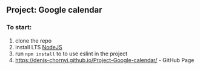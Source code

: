 ## Project: Google calendar

### To start:

1. clone the repo
2. install LTS [NodeJS](https://nodejs.org/en/)
3. run `npm install` to to use eslint in the project
4.  https://denis-chornyi.github.io/Project-Google-calendar/ - GitHub Page
